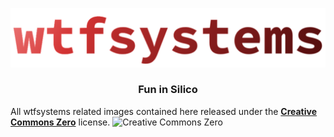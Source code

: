 ![wtfsystems](https://github.com/wtfsystems/.github/blob/main/logos/wtf_logo_large.png)

<h3 align="center">Fun in Silico</h3>

All wtfsystems related images contained here released under the __[Creative Commons Zero](http://creativecommons.org/publicdomain/zero/1.0/)__ license.
![Creative Commons Zero](https://licensebuttons.net/p/zero/1.0/80x15.png)

